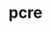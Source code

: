 ---
title: "pcre"
layout: cache
categories: [package, develop-2023-12-10]
meta: {"versions": ["8.45"], "compilers": ["apple-clang@=15.0.0", "cce@=15.0.1", "gcc@=10.3.0", "gcc@=11.3.0", "gcc@=11.4.0", "gcc@=7.3.1", "gcc@=7.5.0", "gcc@=9.4.0", "oneapi@=2023.2.0"], "oss": ["amzn2", "rhel8", "sle_hpc15", "ubuntu18.04", "ubuntu20.04", "ubuntu22.04", "ventura"], "platforms": ["darwin", "linux"], "targets": ["aarch64", "neoverse_n1", "neoverse_v1", "ppc64le", "x86_64_v3", "x86_64_v4", "zen4"], "stacks": ["aws-isc", "aws-isc-aarch64", "developer-tools", "e4s", "e4s-cray-rhel", "e4s-cray-sles", "e4s-neoverse_v1", "e4s-oneapi", "e4s-power", "ml-darwin-aarch64-mps", "ml-linux-x86_64-cpu", "ml-linux-x86_64-cuda", "ml-linux-x86_64-rocm", "radiuss", "root"], "num_specs": 12, "num_specs_by_stack": {"root": 12, "ml-darwin-aarch64-mps": 1, "aws-isc-aarch64": 2, "developer-tools": 1, "radiuss": 1, "aws-isc": 1, "e4s-cray-rhel": 1, "e4s-cray-sles": 1, "e4s-neoverse_v1": 1, "e4s-power": 1, "e4s": 1, "e4s-oneapi": 1, "ml-linux-x86_64-rocm": 1, "ml-linux-x86_64-cpu": 1, "ml-linux-x86_64-cuda": 1}}
spec_details: [{"hash": "dydbvk3q5rx2a5zwb4ittgdv5matnftu", "compiler": "apple-clang@=15.0.0", "versions": ["8.45"], "os": "ventura", "platform": "darwin", "target": "aarch64", "variants": ["build_system=autotools", "~jit", "+multibyte", "+utf"], "stacks": ["root", "ml-darwin-aarch64-mps"], "size": "-", "tarball": "https://binaries.spack.io/releases/develop-2023-12-10/build_cache/darwin-ventura-aarch64/apple-clang-15.0.0/pcre-8.45/darwin-ventura-aarch64-apple-clang-15.0.0-pcre-8.45-dydbvk3q5rx2a5zwb4ittgdv5matnftu.spack"}, {"hash": "6x24wcmy4hvryygbfza6hybwzd46ftk6", "compiler": "gcc@=7.3.1", "versions": ["8.45"], "os": "amzn2", "platform": "linux", "target": "aarch64", "variants": ["build_system=autotools", "~jit", "+multibyte", "+utf"], "stacks": ["root", "aws-isc-aarch64"], "size": "-", "tarball": "https://binaries.spack.io/releases/develop-2023-12-10/build_cache/linux-amzn2-aarch64/gcc-7.3.1/pcre-8.45/linux-amzn2-aarch64-gcc-7.3.1-pcre-8.45-6x24wcmy4hvryygbfza6hybwzd46ftk6.spack"}, {"hash": "j5q2ia3c3iutu5kmtzgmhenafh7auwj5", "compiler": "gcc@=7.3.1", "versions": ["8.45"], "os": "amzn2", "platform": "linux", "target": "neoverse_n1", "variants": ["build_system=autotools", "~jit", "+multibyte", "+utf"], "stacks": ["root", "aws-isc-aarch64"], "size": "-", "tarball": "https://binaries.spack.io/releases/develop-2023-12-10/build_cache/linux-amzn2-neoverse_n1/gcc-7.3.1/pcre-8.45/linux-amzn2-neoverse_n1-gcc-7.3.1-pcre-8.45-j5q2ia3c3iutu5kmtzgmhenafh7auwj5.spack"}, {"hash": "vcz6v6fdyczzffvloeyrvrltz4nomhtv", "compiler": "gcc@=7.5.0", "versions": ["8.45"], "os": "ubuntu18.04", "platform": "linux", "target": "x86_64_v3", "variants": ["build_system=autotools", "~jit", "+multibyte", "+utf"], "stacks": ["developer-tools", "radiuss", "root"], "size": "-", "tarball": "https://binaries.spack.io/releases/develop-2023-12-10/build_cache/linux-ubuntu18.04-x86_64_v3/gcc-7.5.0/pcre-8.45/linux-ubuntu18.04-x86_64_v3-gcc-7.5.0-pcre-8.45-vcz6v6fdyczzffvloeyrvrltz4nomhtv.spack"}, {"hash": "laemrwzb5naoey3avajqr45oqjkpnux6", "compiler": "gcc@=7.3.1", "versions": ["8.45"], "os": "amzn2", "platform": "linux", "target": "x86_64_v3", "variants": ["build_system=autotools", "~jit", "+multibyte", "+utf"], "stacks": ["root", "aws-isc"], "size": "-", "tarball": "https://binaries.spack.io/releases/develop-2023-12-10/build_cache/linux-amzn2-x86_64_v3/gcc-7.3.1/pcre-8.45/linux-amzn2-x86_64_v3-gcc-7.3.1-pcre-8.45-laemrwzb5naoey3avajqr45oqjkpnux6.spack"}, {"hash": "sc3lujoxl43a2qkgw7olutbj6s3rsntd", "compiler": "cce@=15.0.1", "versions": ["8.45"], "os": "rhel8", "platform": "linux", "target": "zen4", "variants": ["build_system=autotools", "~jit", "+multibyte", "+utf"], "stacks": ["root", "e4s-cray-rhel"], "size": "-", "tarball": "https://binaries.spack.io/releases/develop-2023-12-10/build_cache/linux-rhel8-zen4/cce-15.0.1/pcre-8.45/linux-rhel8-zen4-cce-15.0.1-pcre-8.45-sc3lujoxl43a2qkgw7olutbj6s3rsntd.spack"}, {"hash": "3ntotem5t4i2cj5brknlxsoowrazyhbm", "compiler": "gcc@=10.3.0", "versions": ["8.45"], "os": "sle_hpc15", "platform": "linux", "target": "x86_64_v4", "variants": ["build_system=autotools", "~jit", "+multibyte", "+utf"], "stacks": ["root", "e4s-cray-sles"], "size": "-", "tarball": "https://binaries.spack.io/releases/develop-2023-12-10/build_cache/linux-sle_hpc15-x86_64_v4/gcc-10.3.0/pcre-8.45/linux-sle_hpc15-x86_64_v4-gcc-10.3.0-pcre-8.45-3ntotem5t4i2cj5brknlxsoowrazyhbm.spack"}, {"hash": "gge44leqvfb2jdrp5dccbdcr6w5ocrf3", "compiler": "gcc@=11.4.0", "versions": ["8.45"], "os": "ubuntu20.04", "platform": "linux", "target": "neoverse_v1", "variants": ["build_system=autotools", "~jit", "+multibyte", "+utf"], "stacks": ["e4s-neoverse_v1", "root"], "size": "-", "tarball": "https://binaries.spack.io/releases/develop-2023-12-10/build_cache/linux-ubuntu20.04-neoverse_v1/gcc-11.4.0/pcre-8.45/linux-ubuntu20.04-neoverse_v1-gcc-11.4.0-pcre-8.45-gge44leqvfb2jdrp5dccbdcr6w5ocrf3.spack"}, {"hash": "2njdyucbqiulbtmhw526rleulkq6hkea", "compiler": "gcc@=9.4.0", "versions": ["8.45"], "os": "ubuntu20.04", "platform": "linux", "target": "ppc64le", "variants": ["build_system=autotools", "~jit", "+multibyte", "+utf"], "stacks": ["root", "e4s-power"], "size": "-", "tarball": "https://binaries.spack.io/releases/develop-2023-12-10/build_cache/linux-ubuntu20.04-ppc64le/gcc-9.4.0/pcre-8.45/linux-ubuntu20.04-ppc64le-gcc-9.4.0-pcre-8.45-2njdyucbqiulbtmhw526rleulkq6hkea.spack"}, {"hash": "6gfg4op3amqhgwt2bmny4epo2xaegbv3", "compiler": "gcc@=11.4.0", "versions": ["8.45"], "os": "ubuntu20.04", "platform": "linux", "target": "x86_64_v3", "variants": ["build_system=autotools", "~jit", "+multibyte", "+utf"], "stacks": ["e4s", "root"], "size": "-", "tarball": "https://binaries.spack.io/releases/develop-2023-12-10/build_cache/linux-ubuntu20.04-x86_64_v3/gcc-11.4.0/pcre-8.45/linux-ubuntu20.04-x86_64_v3-gcc-11.4.0-pcre-8.45-6gfg4op3amqhgwt2bmny4epo2xaegbv3.spack"}, {"hash": "3quevaec75xc2jkpckxticdqrps5hb4n", "compiler": "oneapi@=2023.2.0", "versions": ["8.45"], "os": "ubuntu20.04", "platform": "linux", "target": "x86_64_v3", "variants": ["build_system=autotools", "~jit", "+multibyte", "+utf"], "stacks": ["root", "e4s-oneapi"], "size": "-", "tarball": "https://binaries.spack.io/releases/develop-2023-12-10/build_cache/linux-ubuntu20.04-x86_64_v3/oneapi-2023.2.0/pcre-8.45/linux-ubuntu20.04-x86_64_v3-oneapi-2023.2.0-pcre-8.45-3quevaec75xc2jkpckxticdqrps5hb4n.spack"}, {"hash": "eliluosjs55gyfjsakjv6qbs7ktyhxe2", "compiler": "gcc@=11.3.0", "versions": ["8.45"], "os": "ubuntu22.04", "platform": "linux", "target": "x86_64_v3", "variants": ["build_system=autotools", "~jit", "+multibyte", "+utf"], "stacks": ["root", "ml-linux-x86_64-rocm", "ml-linux-x86_64-cpu", "ml-linux-x86_64-cuda"], "size": "-", "tarball": "https://binaries.spack.io/releases/develop-2023-12-10/build_cache/linux-ubuntu22.04-x86_64_v3/gcc-11.3.0/pcre-8.45/linux-ubuntu22.04-x86_64_v3-gcc-11.3.0-pcre-8.45-eliluosjs55gyfjsakjv6qbs7ktyhxe2.spack"}]
---